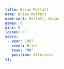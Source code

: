 ```yaml
---
title: Brian Moffatt
name: Brian Moffatt
name-sort: Moffatt, Brian
games: 0
wins: 0
losses: 0
years:
 - year: 1987
   event: Brier
   team: "MB"
   position: Alternate
vs:
---
```

